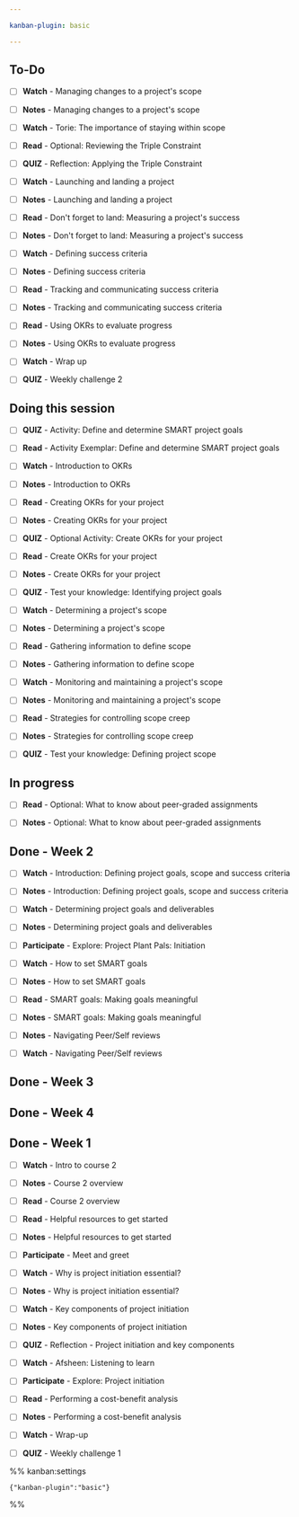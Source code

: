 ```yaml
---

kanban-plugin: basic

---
```


## To-Do

- [ ] **Watch** - Managing changes to a project's scope
- [ ] **Notes** - Managing changes to a project's scope
- [ ] **Watch** - Torie: The importance of staying within scope
- [ ] **Read** - Optional: Reviewing the Triple Constraint
- [ ] **QUIZ** - Reflection: Applying the Triple Constraint
- [ ] **Watch** - Launching and landing a project
- [ ] **Notes** - Launching and landing a project
- [ ] **Read** - Don't forget to land: Measuring a project's success
- [ ] **Notes** - Don't forget to land: Measuring a project's success
- [ ] **Watch** - Defining success criteria
- [ ] **Notes** - Defining success criteria
- [ ] **Read** - Tracking and communicating success criteria
- [ ] **Notes** - Tracking and communicating success criteria
- [ ] **Read** - Using OKRs to evaluate progress
- [ ] **Notes** - Using OKRs to evaluate progress
- [ ] **Watch** - Wrap up
- [ ] **QUIZ** - Weekly challenge 2


## Doing this session

- [ ] **QUIZ** - Activity: Define and determine SMART project goals
- [ ] **Read** - Activity Exemplar: Define and determine SMART project goals
- [ ] **Watch** - Introduction to OKRs
- [ ] **Notes** - Introduction to OKRs
- [ ] **Read** - Creating OKRs for your project
- [ ] **Notes** - Creating OKRs for your project
- [ ] **QUIZ** - Optional Activity: Create OKRs for your project
- [ ] **Read** - Create OKRs for your project
- [ ] **Notes** - Create OKRs for your project
- [ ] **QUIZ** - Test your knowledge: Identifying project goals
- [ ] **Watch** - Determining a project's scope
- [ ] **Notes** - Determining a project's scope
- [ ] **Read** - Gathering information to define scope
- [ ] **Notes** - Gathering information to define scope
- [ ] **Watch** - Monitoring and maintaining a project's scope
- [ ] **Notes** - Monitoring and maintaining a project's scope
- [ ] **Read** - Strategies for controlling scope creep
- [ ] **Notes** - Strategies for controlling scope creep
- [ ] **QUIZ** - Test your knowledge: Defining project scope


## In progress

- [ ] **Read** - Optional: What to know about peer-graded assignments
- [ ] **Notes** - Optional: What to know about peer-graded assignments


## Done - Week 2

- [ ] **Watch** - Introduction: Defining project goals, scope and success criteria
- [ ] **Notes** - Introduction: Defining project goals, scope and success criteria
- [ ] **Watch** - Determining project goals and deliverables
- [ ] **Notes** - Determining project goals and deliverables
- [ ] **Participate** - Explore: Project Plant Pals: Initiation
- [ ] **Watch** - How to set SMART goals
- [ ] **Notes** - How to set SMART goals
- [ ] **Read** - SMART goals: Making goals meaningful
- [ ] **Notes** - SMART goals: Making goals meaningful
- [ ] **Notes** - Navigating Peer/Self reviews
- [ ] **Watch** - Navigating Peer/Self reviews


## Done - Week 3



## Done - Week 4



## Done - Week 1

- [ ] **Watch** - Intro to course 2
- [ ] **Notes** - Course 2 overview
- [ ] **Read** - Course 2 overview
- [ ] **Read** - Helpful resources to get started
- [ ] **Notes** - Helpful resources to get started
- [ ] **Participate** - Meet and greet
- [ ] **Watch** - Why is project initiation essential?
- [ ] **Notes** - Why is project initiation essential?
- [ ] **Watch** - Key components of project initiation
- [ ] **Notes** - Key components of project initiation
- [ ] **QUIZ** - Reflection - Project initiation and key components
- [ ] **Watch** - Afsheen: Listening to learn
- [ ] **Participate** - Explore: Project initiation
- [ ] **Read** - Performing a cost-benefit analysis
- [ ] **Notes** - Performing a cost-benefit analysis
- [ ] **Watch** - Wrap-up
- [ ] **QUIZ** - Weekly challenge 1




%% kanban:settings
```
{"kanban-plugin":"basic"}
```
%%